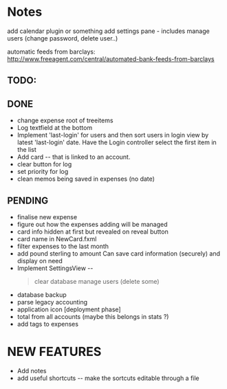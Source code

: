 # Notes 

add calendar plugin or something
add settings pane - includes manage users (change password, delete user..) 

automatic feeds from barclays:  
http://www.freeagent.com/central/automated-bank-feeds-from-barclays


TODO: 
-----

## DONE
* change expense root of treeitems
* Log textfield at the bottom 
* Implement 'last-login' for users and then sort users in login view by latest 'last-login' date. 
  Have the Login controller select the first item in the list 
* Add card -- that is linked to an account.
* clear button for log
* set priority for log
* clean memos being saved in expenses (no date) 

## PENDING
* finalise new expense 
* figure out how the expenses adding will be managed
* card info hidden at first but revealed on reveal button 
* card name in NewCard.fxml
* filter expenses to the last month 
* add pound sterling to amount
  Can save card information (securely) and display on need
* Implement SettingsView --
	> clear database
	> manage users (delete some)    
* database backup 
* parse legacy accounting
* application icon [deployment phase]
* total from all accounts (maybe this belongs in stats ?)
* add tags to expenses 

# NEW FEATURES
* Add notes
* add useful shortcuts -- make the sortcuts editable through a file 